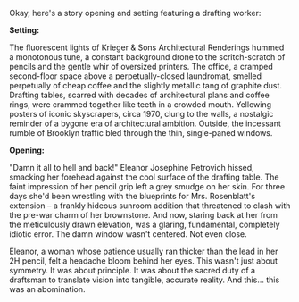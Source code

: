 Okay, here's a story opening and setting featuring a drafting worker:

**Setting:**

The fluorescent lights of Krieger & Sons Architectural Renderings hummed a monotonous tune, a constant background drone to the scritch-scratch of pencils and the gentle whir of oversized printers. The office, a cramped second-floor space above a perpetually-closed laundromat, smelled perpetually of cheap coffee and the slightly metallic tang of graphite dust. Drafting tables, scarred with decades of architectural plans and coffee rings, were crammed together like teeth in a crowded mouth. Yellowing posters of iconic skyscrapers, circa 1970, clung to the walls, a nostalgic reminder of a bygone era of architectural ambition. Outside, the incessant rumble of Brooklyn traffic bled through the thin, single-paned windows.

**Opening:**

"Damn it all to hell and back!" Eleanor Josephine Petrovich hissed, smacking her forehead against the cool surface of the drafting table. The faint impression of her pencil grip left a grey smudge on her skin. For three days she'd been wrestling with the blueprints for Mrs. Rosenblatt's extension – a frankly hideous sunroom addition that threatened to clash with the pre-war charm of her brownstone. And now, staring back at her from the meticulously drawn elevation, was a glaring, fundamental, completely idiotic error. The damn window wasn't centered. Not even close.

Eleanor, a woman whose patience usually ran thicker than the lead in her 2H pencil, felt a headache bloom behind her eyes. This wasn't just about symmetry. It was about principle. It was about the sacred duty of a draftsman to translate vision into tangible, accurate reality. And this... this was an abomination.
